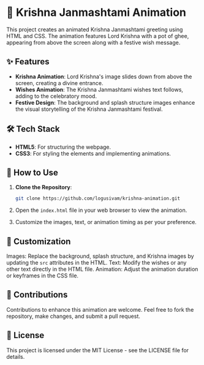# 🎉 Krishna Janmashtami Animation

This project creates an animated Krishna Janmashtami greeting using HTML and CSS. The animation features Lord Krishna with a pot of ghee, appearing from above the screen along with a festive wish message.

## ✨ Features

- **Krishna Animation**: Lord Krishna's image slides down from above the screen, creating a divine entrance.
- **Wishes Animation**: The Krishna Janmashtami wishes text follows, adding to the celebratory mood.
- **Festive Design**: The background and splash structure images enhance the visual storytelling of the Krishna Janmashtami festival.

## 🛠️ Tech Stack

- **HTML5**: For structuring the webpage.
- **CSS3**: For styling the elements and implementing animations.

## 🚀 How to Use

1. **Clone the Repository**:

   ```bash
   git clone https://github.com/logusivam/krishna-animation.git
   ```

2. Open the `index.html` file in your web browser to view the animation.
3. Customize the images, text, or animation timing as per your preference.

## 🎨 Customization
Images: Replace the background, splash structure, and Krishna images by updating the `src` attributes in the HTML.
Text: Modify the wishes or any other text directly in the HTML file.
Animation: Adjust the animation duration or keyframes in the CSS file.

## 🤝 Contributions
Contributions to enhance this animation are welcome. Feel free to fork the repository, make changes, and submit a pull request.

## 📜 License
This project is licensed under the MIT License - see the LICENSE file for details.